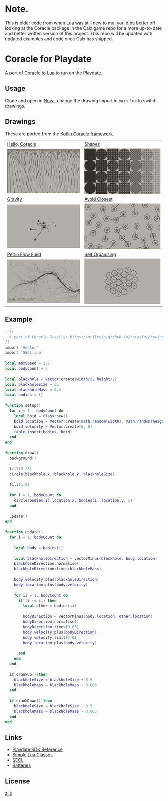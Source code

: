 # Note.

This is older code from when Lua was still new to me, you'd be better off looking at the Coracle package in the Calx game repo for a more up-to-date and better written version of this project. This repo will be updated with updated examples and code once Calx has shipped.

# Coracle for Playdate

A port of [Coracle](https://orllewin.github.io/coracle/) to [Lua](https://www.lua.org/) to run on the [Playdate](https://play.date/).

## Usage

Clone and open in [Nova](https://nova.app/), change the drawing import in `main.lua` to switch drawings.

## Drawings

These are ported from the [Kotlin Coracle framework](https://orllewin.github.io/coracle/drawings/).

| | |
| ------------- | ------------- |
| [Hello, Coracle](https://github.com/orllewin/coracle_playdate/blob/main/Source/drawings/HelloDrawing.lua) | [Shapes](https://github.com/orllewin/coracle_playdate/blob/main/Source/drawings/ShapesDrawing.lua) |
| ![Hello, Coracle](./readme_assets/playdate_coracle_hello_coracle.png) | ![Shapes](./readme_assets/playdate_coracle_shapes.png) |
| [Gravity](https://github.com/orllewin/coracle_playdate/blob/main/Source/drawings/GravityDrawing.lua) | [Avoid Closest](https://github.com/orllewin/coracle_playdate/blob/main/Source/drawings/AvoidClosestDrawing.lua)  |
| ![Gravity](./readme_assets/playdate_coracle_gravity_tails.gif) | ![Avoid Closest](./readme_assets/playdate_coracle_avoid_closest.gif) |
| [Perlin Flow Field](https://github.com/orllewin/coracle_playdate/blob/main/Source/drawings/PerlinFlowFieldDrawing.lua) | [Self Organising](https://github.com/orllewin/coracle_playdate/blob/main/Source/drawings/SelfOrganisingDrawing.lua) |
| ![Perlin Flow Field](./readme_assets/playdate_coracle_perlin_flow_field.gif) | ![Self Organising](./readme_assets/playdate_coracled_self_organising.gif) |

## Example
```lua
--[[
  A port of Coracle Gravity: https://orllewin.github.io/coracle/drawings/vector/gravity/
]]
import 'Vector'
import 'SECL.lua'

local maxSpeed = 2.2
local bodyCount = 5

local blackhole = Vector:create(width/2, height/2)
local blackholeSize = 35
local blackholeMass = 0.4
local bodies = {}

function setup()
  for i = 1 , bodyCount do
    local boid = class:new()
    boid.location = Vector:create(math.random(width), math.random(height))
    boid.velocity = Vector:create(0, 0)
    table.insert(bodies, boid)
  end
end

function draw()
  background()
  
  fill(0.25)
  circle(blackhole.x, blackhole.y, blackholeSize)
  
  fill(1.0)
  
  for i = 1, bodyCount do
    circle(bodies[i].location.x, bodies[i].location.y, 5)
  end
  
  update()
end

function update()
  for i = 1, bodyCount do
    
    local body = bodies[i]
    
    local blackholeDirection = vectorMinus(blackhole, body.location)
    blackholeDirection:normalise()
    blackholeDirection:times(blackholeMass)
    
    body.velocity:plus(blackholeDirection)
    body.location:plus(body.velocity)
    
    for ii = 1, bodyCount do
      if (i ~= ii) then
        local other = bodies[ii]
        
        bodyDirection = vectorMinus(body.location, other.location)
        bodyDirection:normalise()
        bodyDirection:times(0.03)
        body.velocity:plus(bodyDirection)
        body.velocity:limit(3.0)
        body.location:plus(body.velocity)

      end
    end
  end
  
  if(crankUp())then
    blackholeSize = blackholeSize + 0.5
    blackholeMass = blackholeMass + 0.005
  end
  
  if(crankDown())then
    blackholeSize = blackholeSize - 0.5
    blackholeMass = blackholeMass - 0.005
  end
end
```

## Links
* [Playdate SDK Reference](https://sdk.play.date/1.11.1/Inside%20Playdate.html) 
* [Simple Lua Classes](http://lua-users.org/wiki/SimpleLuaClasses) 
* [SECL](https://github.com/bartbes/love-misc-libs/tree/master/SECL)
* [Batteries](https://github.com/1bardesign/batteries)

## License

[zlib](license.txt)
